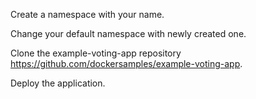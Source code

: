Create a namespace with your name.

Change your default namespace with newly created one.

Clone the example-voting-app repository https://github.com/dockersamples/example-voting-app.

Deploy the application.